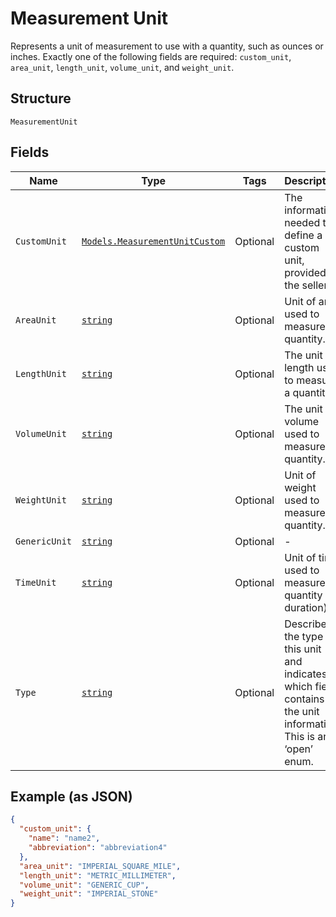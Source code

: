 
# Measurement Unit

Represents a unit of measurement to use with a quantity, such as ounces
or inches. Exactly one of the following fields are required: `custom_unit`,
`area_unit`, `length_unit`, `volume_unit`, and `weight_unit`.

## Structure

`MeasurementUnit`

## Fields

| Name | Type | Tags | Description |
|  --- | --- | --- | --- |
| `CustomUnit` | [`Models.MeasurementUnitCustom`](/doc/models/measurement-unit-custom.md) | Optional | The information needed to define a custom unit, provided by the seller. |
| `AreaUnit` | [`string`](/doc/models/measurement-unit-area.md) | Optional | Unit of area used to measure a quantity. |
| `LengthUnit` | [`string`](/doc/models/measurement-unit-length.md) | Optional | The unit of length used to measure a quantity. |
| `VolumeUnit` | [`string`](/doc/models/measurement-unit-volume.md) | Optional | The unit of volume used to measure a quantity. |
| `WeightUnit` | [`string`](/doc/models/measurement-unit-weight.md) | Optional | Unit of weight used to measure a quantity. |
| `GenericUnit` | [`string`](/doc/models/measurement-unit-generic.md) | Optional | - |
| `TimeUnit` | [`string`](/doc/models/measurement-unit-time.md) | Optional | Unit of time used to measure a quantity (a duration). |
| `Type` | [`string`](/doc/models/measurement-unit-unit-type.md) | Optional | Describes the type of this unit and indicates which field contains the unit information. This is an ‘open’ enum. |

## Example (as JSON)

```json
{
  "custom_unit": {
    "name": "name2",
    "abbreviation": "abbreviation4"
  },
  "area_unit": "IMPERIAL_SQUARE_MILE",
  "length_unit": "METRIC_MILLIMETER",
  "volume_unit": "GENERIC_CUP",
  "weight_unit": "IMPERIAL_STONE"
}
```

